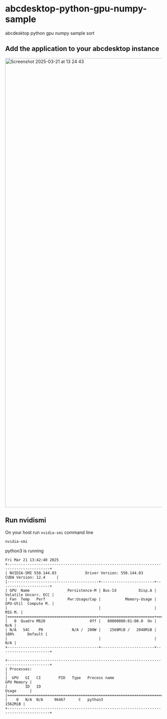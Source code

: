 # abcdesktop-python-gpu-numpy-sample
abcdesktop python gpu numpy sample sort 

## Add the application to your abcdesktop instance 

<img width="1440" alt="Screenshot 2025-03-21 at 13 24 43" src="https://github.com/user-attachments/assets/a6e0821e-bff7-4d3b-a89d-41abb40deb8c" />


## Run nvidismi

On your host run `nvidia-smi` command line

```
nvidia-smi 
```

python3 is running 

```
Fri Mar 21 13:42:40 2025       
+-----------------------------------------------------------------------------------------+
| NVIDIA-SMI 550.144.03             Driver Version: 550.144.03     CUDA Version: 12.4     |
|-----------------------------------------+------------------------+----------------------+
| GPU  Name                 Persistence-M | Bus-Id          Disp.A | Volatile Uncorr. ECC |
| Fan  Temp   Perf          Pwr:Usage/Cap |           Memory-Usage | GPU-Util  Compute M. |
|                                         |                        |               MIG M. |
|=========================================+========================+======================|
|   0  Quadro M620                    Off |   00000000:01:00.0  On |                  N/A |
| N/A   54C    P0             N/A /  200W |    1568MiB /   2048MiB |    100%      Default |
|                                         |                        |                  N/A |
+-----------------------------------------+------------------------+----------------------+
                                                                                         
+-----------------------------------------------------------------------------------------+
| Processes:                                                                              |
|  GPU   GI   CI        PID   Type   Process name                              GPU Memory |
|        ID   ID                                                               Usage      |
|=========================================================================================|
|    0   N/A  N/A     96467      C   python3                                      1562MiB |
+-----------------------------------------------------------------------------------------+
```
